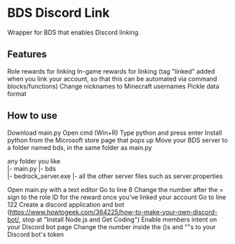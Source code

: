 # BDS Discord Link
Wrapper for BDS that enables Discord linking.
## Features
Role rewards for linking
In-game rewards for linking (tag "linked" added when you link your account, so that this can be automated via command blocks/functions)
Change nicknames to Minecraft usernames
Pickle data format
## How to use
Download main.py
Open cmd (Win+R)
Type python and press enter
Install python from the Microsoft store page that pops up
Move your BDS server to a folder named bds, in the same folder as main.py 

any folder you like \
                     |- main.py
                     |- bds \
                            |- bedrock_server.exe
                            |- all the other server files such as server.properties

Open main.py with a text editor
Go to line 8
Change the number after the = sign to the role ID for the reward once you've linked your account
Go to line 122
Create a discord application and bot (https://www.howtogeek.com/364225/how-to-make-your-own-discord-bot/, stop at "Install Node.js and Get Coding")
Enable members intent on your Discord bot page
Change the number inside the ()s and ""s to your Discord bot's token
